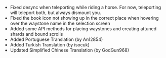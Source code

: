 - Fixed desync when teleporting while riding a horse. For now, teleporting will teleport both, but always dismount you.
- Fixed the book icon not showing up in the correct place when hovering over the waystone name in the selection screen
- Added some API methods for placing waystones and creating attuned shards and bound scrolls
- Added Portuguese Translation (by An12854)
- Added Turkish Translation (by isocuk)
- Updated Simplified Chinese Translation (by GodGun968)